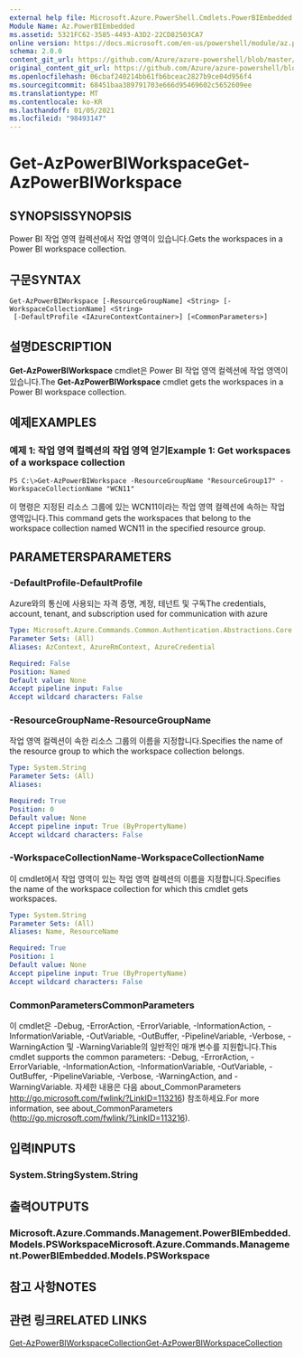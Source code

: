 ```yaml
---
external help file: Microsoft.Azure.PowerShell.Cmdlets.PowerBIEmbedded.dll-Help.xml
Module Name: Az.PowerBIEmbedded
ms.assetid: 5321FC62-3585-4493-A3D2-22CD82503CA7
online version: https://docs.microsoft.com/en-us/powershell/module/az.powerbiembedded/get-azpowerbiworkspace
schema: 2.0.0
content_git_url: https://github.com/Azure/azure-powershell/blob/master/src/PowerBIEmbedded/PowerBIEmbedded/help/Get-AzPowerBIWorkspace.md
original_content_git_url: https://github.com/Azure/azure-powershell/blob/master/src/PowerBIEmbedded/PowerBIEmbedded/help/Get-AzPowerBIWorkspace.md
ms.openlocfilehash: 06cbaf240214bb61fb6bceac2827b9ce04d956f4
ms.sourcegitcommit: 68451baa389791703e666d95469602c5652609ee
ms.translationtype: MT
ms.contentlocale: ko-KR
ms.lasthandoff: 01/05/2021
ms.locfileid: "98493147"
---
```

# <span data-ttu-id="b399d-101">Get-AzPowerBIWorkspace</span><span class="sxs-lookup"><span data-stu-id="b399d-101">Get-AzPowerBIWorkspace</span></span>

## <span data-ttu-id="b399d-102">SYNOPSIS</span><span class="sxs-lookup"><span data-stu-id="b399d-102">SYNOPSIS</span></span>
<span data-ttu-id="b399d-103">Power BI 작업 영역 컬렉션에서 작업 영역이 있습니다.</span><span class="sxs-lookup"><span data-stu-id="b399d-103">Gets the workspaces in a Power BI workspace collection.</span></span>

## <span data-ttu-id="b399d-104">구문</span><span class="sxs-lookup"><span data-stu-id="b399d-104">SYNTAX</span></span>

```
Get-AzPowerBIWorkspace [-ResourceGroupName] <String> [-WorkspaceCollectionName] <String>
 [-DefaultProfile <IAzureContextContainer>] [<CommonParameters>]
```

## <span data-ttu-id="b399d-105">설명</span><span class="sxs-lookup"><span data-stu-id="b399d-105">DESCRIPTION</span></span>
<span data-ttu-id="b399d-106">**Get-AzPowerBIWorkspace** cmdlet은 Power BI 작업 영역 컬렉션에 작업 영역이 있습니다.</span><span class="sxs-lookup"><span data-stu-id="b399d-106">The **Get-AzPowerBIWorkspace** cmdlet gets the workspaces in a Power BI workspace collection.</span></span>

## <span data-ttu-id="b399d-107">예제</span><span class="sxs-lookup"><span data-stu-id="b399d-107">EXAMPLES</span></span>

### <span data-ttu-id="b399d-108">예제 1: 작업 영역 컬렉션의 작업 영역 얻기</span><span class="sxs-lookup"><span data-stu-id="b399d-108">Example 1: Get workspaces of a workspace collection</span></span>
```
PS C:\>Get-AzPowerBIWorkspace -ResourceGroupName "ResourceGroup17" -WorkspaceCollectionName "WCN11"
```

<span data-ttu-id="b399d-109">이 명령은 지정된 리소스 그룹에 있는 WCN11이라는 작업 영역 컬렉션에 속하는 작업 영역입니다.</span><span class="sxs-lookup"><span data-stu-id="b399d-109">This command gets the workspaces that belong to the workspace collection named WCN11 in the specified resource group.</span></span>

## <span data-ttu-id="b399d-110">PARAMETERS</span><span class="sxs-lookup"><span data-stu-id="b399d-110">PARAMETERS</span></span>

### <span data-ttu-id="b399d-111">-DefaultProfile</span><span class="sxs-lookup"><span data-stu-id="b399d-111">-DefaultProfile</span></span>
<span data-ttu-id="b399d-112">Azure와의 통신에 사용되는 자격 증명, 계정, 테넌트 및 구독</span><span class="sxs-lookup"><span data-stu-id="b399d-112">The credentials, account, tenant, and subscription used for communication with azure</span></span>

```yaml
Type: Microsoft.Azure.Commands.Common.Authentication.Abstractions.Core.IAzureContextContainer
Parameter Sets: (All)
Aliases: AzContext, AzureRmContext, AzureCredential

Required: False
Position: Named
Default value: None
Accept pipeline input: False
Accept wildcard characters: False
```

### <span data-ttu-id="b399d-113">-ResourceGroupName</span><span class="sxs-lookup"><span data-stu-id="b399d-113">-ResourceGroupName</span></span>
<span data-ttu-id="b399d-114">작업 영역 컬렉션이 속한 리소스 그룹의 이름을 지정합니다.</span><span class="sxs-lookup"><span data-stu-id="b399d-114">Specifies the name of the resource group to which the workspace collection belongs.</span></span>

```yaml
Type: System.String
Parameter Sets: (All)
Aliases:

Required: True
Position: 0
Default value: None
Accept pipeline input: True (ByPropertyName)
Accept wildcard characters: False
```

### <span data-ttu-id="b399d-115">-WorkspaceCollectionName</span><span class="sxs-lookup"><span data-stu-id="b399d-115">-WorkspaceCollectionName</span></span>
<span data-ttu-id="b399d-116">이 cmdlet에서 작업 영역이 있는 작업 영역 컬렉션의 이름을 지정합니다.</span><span class="sxs-lookup"><span data-stu-id="b399d-116">Specifies the name of the workspace collection for which this cmdlet gets workspaces.</span></span>

```yaml
Type: System.String
Parameter Sets: (All)
Aliases: Name, ResourceName

Required: True
Position: 1
Default value: None
Accept pipeline input: True (ByPropertyName)
Accept wildcard characters: False
```

### <span data-ttu-id="b399d-117">CommonParameters</span><span class="sxs-lookup"><span data-stu-id="b399d-117">CommonParameters</span></span>
<span data-ttu-id="b399d-118">이 cmdlet은 -Debug, -ErrorAction, -ErrorVariable, -InformationAction, -InformationVariable, -OutVariable, -OutBuffer, -PipelineVariable, -Verbose, -WarningAction 및 -WarningVariable의 일반적인 매개 변수를 지원합니다.</span><span class="sxs-lookup"><span data-stu-id="b399d-118">This cmdlet supports the common parameters: -Debug, -ErrorAction, -ErrorVariable, -InformationAction, -InformationVariable, -OutVariable, -OutBuffer, -PipelineVariable, -Verbose, -WarningAction, and -WarningVariable.</span></span> <span data-ttu-id="b399d-119">자세한 내용은 다음 about_CommonParameters http://go.microsoft.com/fwlink/?LinkID=113216) 참조하세요.</span><span class="sxs-lookup"><span data-stu-id="b399d-119">For more information, see about_CommonParameters (http://go.microsoft.com/fwlink/?LinkID=113216).</span></span>

## <span data-ttu-id="b399d-120">입력</span><span class="sxs-lookup"><span data-stu-id="b399d-120">INPUTS</span></span>

### <span data-ttu-id="b399d-121">System.String</span><span class="sxs-lookup"><span data-stu-id="b399d-121">System.String</span></span>

## <span data-ttu-id="b399d-122">출력</span><span class="sxs-lookup"><span data-stu-id="b399d-122">OUTPUTS</span></span>

### <span data-ttu-id="b399d-123">Microsoft.Azure.Commands.Management.PowerBIEmbedded.Models.PSWorkspace</span><span class="sxs-lookup"><span data-stu-id="b399d-123">Microsoft.Azure.Commands.Management.PowerBIEmbedded.Models.PSWorkspace</span></span>

## <span data-ttu-id="b399d-124">참고 사항</span><span class="sxs-lookup"><span data-stu-id="b399d-124">NOTES</span></span>

## <span data-ttu-id="b399d-125">관련 링크</span><span class="sxs-lookup"><span data-stu-id="b399d-125">RELATED LINKS</span></span>

[<span data-ttu-id="b399d-126">Get-AzPowerBIWorkspaceCollection</span><span class="sxs-lookup"><span data-stu-id="b399d-126">Get-AzPowerBIWorkspaceCollection</span></span>](./Get-AzPowerBIWorkspaceCollection.md)



